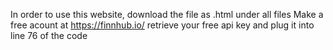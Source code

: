In order to use this website, download the file as .html under all files
Make a free acount at https://finnhub.io/ 
retrieve your free api key and plug it into line 76 of the code
